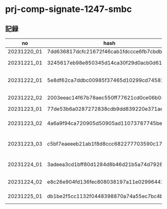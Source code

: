 # prj-comp-signate-1247-smbc

## 記録

| no | hash | memo |
| -- | ---- | ---- |
| 20231220_01 | 7dd636817dcfc21672f46cab1fdccce6fb7cbdbb | EDA |
| 20231221_01 | 3245617eb98e850345d14ca30f29d0acb0d61f44 | Fix categorical columns |
| 20231222_01 | 5e8df62ca7ddbc00985f37465d10299cd7458137 | Drop duplicated columns |
| 20231222_02 | 2003eeac14f67b78aec550ff77621cd0ce06b037 | Add target encoding |
| 20231223_01 | 77de53b6a0287272838cdb9dd839220e371aeafd | Check CV |
| 20231223_02 | 4a6a9f94ca720905d50905ad11073787745be0d0 | Optimize prediction proba |
| 20231223_03 | c5bf7eaeeeb21ab1f8d8ccc682277703590c17df | Change KFold to StratifiedKFold |
| 20231224_01 | 3adeea3cd1bff80d1284d8b46d21b5a74d7926f4 | Try binary model for each class |
| 20231224_02 | e8c26e904fd136fec808038197a11e0299644145 | Try regression model |
| 20231225_01 | db1be2f5cc1132f0448398870a74a55ec7bc4bdb | Fix regression model |
